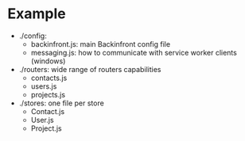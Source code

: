 # Example

- ./config:
  - backinfront.js: main Backinfront config file
  - messaging.js: how to communicate with service worker clients (windows)
- ./routers: wide range of routers capabilities
  - contacts.js
  - users.js
  - projects.js
- ./stores: one file per store
  - Contact.js
  - User.js
  - Project.js
